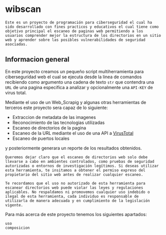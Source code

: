 # wibscan

```{note}
Este es un proyecto de programación para ciberseguridad el cual ha sido desarrollado con fines practicos y educativos el cual tiene como objetivo principal el escaneo de paginas web permitiendo a los usuarios comprender mejor la estructura de los directorios en un sitio web y aprender sobre las posibles vulnerabilidades de seguridad asociadas.
```

## Informacion general
En este proyecto creamos un pequeño script multiherramienta para ciberseguridad web el cual se ejecuta desde la linea de comandos recibiendo como argumento una cadena de texto `str` que contendra una `URL` de una pagina especifica a analizar y opcionalmente una `API-KEY` de virus total.

Mediante el uso de un Web_Scrapig y algunas otras herramientas de terceros este proyecto sera capaz de lo siguiente:

* Extraccion de metadata de las imagenes 
* Reconocimiento de las tecnologias utilizadas
* Escaneo de directorios de la pagina
* Escaneo de la URL mediante el uso de una API a [VirusTotal](https://www.virustotal.com/gui/home/upload)
* Escaneo de puertos locales

y posteriormente generara un reporte de los resultados obtenidos.

```{warning}
Queremos dejar claro que el escaneo de directorios web solo debe llevarse a cabo en ambientes controlados, como pruebas de seguridad autorizadas o entornos de investigación legítimos. Si deseas utilizar esta herramienta, te insitamos a obtener el permiso expreso del propietario del sitio web antes de realizar cualquier escaneo.

Te recordamos que el uso no autorizado de esta herramienta para escanear directorios web puede violar las leyes y regulaciones aplicables. No respaldamos ni promovemos cualquier uso indebido o ilegal de esta herramienta, cada individuo es responsable de utilizarla de manera adecuada y en cumplimiento de la legislación vigente.
```
Para más acerca de este proyecto tenemos los siguientes apartados:


```{toctree}
uso
composicion
```